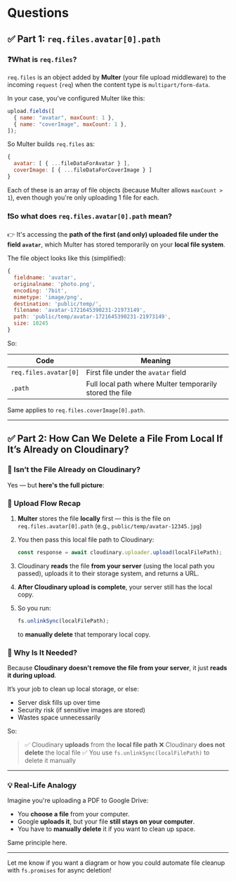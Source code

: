 # Questions

## ✅ Part 1: `req.files.avatar[0].path`

### ❓What is `req.files`?

`req.files` is an object added by **Multer** (your file upload middleware) to the incoming `request` (`req`) when the content type is `multipart/form-data`.

In your case, you've configured Multer like this:

```js
upload.fields([
  { name: "avatar", maxCount: 1 },
  { name: "coverImage", maxCount: 1 },
]);
```

So Multer builds `req.files` as:

```js
{
  avatar: [ { ...fileDataForAvatar } ],
  coverImage: [ { ...fileDataForCoverImage } ]
}
```

Each of these is an array of file objects (because Multer allows `maxCount > 1`), even though you're only uploading 1 file for each.

### ❗So what does `req.files.avatar[0].path` mean?

👉 It's accessing the **path of the first (and only) uploaded file under the field `avatar`**, which Multer has stored temporarily on your **local file system**.

The file object looks like this (simplified):

```js
{
  fieldname: 'avatar',
  originalname: 'photo.png',
  encoding: '7bit',
  mimetype: 'image/png',
  destination: 'public/temp/',
  filename: 'avatar-1721645390231-21973149',
  path: 'public/temp/avatar-1721645390231-21973149',
  size: 10245
}
```

So:

| Code                  | Meaning                                                  |
| --------------------- | -------------------------------------------------------- |
| `req.files.avatar[0]` | First file under the `avatar` field                      |
| `.path`               | Full local path where Multer temporarily stored the file |

Same applies to `req.files.coverImage[0].path`.

---

## ✅ Part 2: How Can We Delete a File From Local If It’s Already on Cloudinary?

### 🤔 Isn’t the File Already on Cloudinary?

Yes — but **here's the full picture**:

### 🔁 Upload Flow Recap

1. **Multer** stores the file **locally** first — this is the file on `req.files.avatar[0].path` (e.g., `public/temp/avatar-12345.jpg`)
2. You then pass this local file path to Cloudinary:

   ```js
   const response = await cloudinary.uploader.upload(localFilePath);
   ```

3. Cloudinary **reads** the file **from your server** (using the local path you passed), uploads it to their storage system, and returns a URL.
4. **After Cloudinary upload is complete**, your server still has the local copy.
5. So you run:

   ```js
   fs.unlinkSync(localFilePath);
   ```

   to **manually delete** that temporary local copy.

### 🧠 Why Is It Needed?

Because **Cloudinary doesn't remove the file from your server**, it just **reads it during upload**.

It’s your job to clean up local storage, or else:

- Server disk fills up over time
- Security risk (if sensitive images are stored)
- Wastes space unnecessarily

So:

> ✅ Cloudinary **uploads** from the **local file path**
> ❌ Cloudinary **does not delete** the local file
> ✅ You use `fs.unlinkSync(localFilePath)` to delete it manually

---

### 💡 Real-Life Analogy

Imagine you're uploading a PDF to Google Drive:

- You **choose a file** from your computer.
- Google **uploads it**, but your file **still stays on your computer**.
- You have to **manually delete** it if you want to clean up space.

Same principle here.

---

Let me know if you want a diagram or how you could automate file cleanup with `fs.promises` for async deletion!

